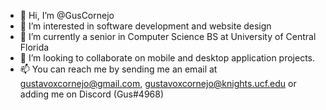 - 👋 Hi, I’m @GusCornejo
- 👀 I’m interested in software development and website design
- 🌱 I’m currently a senior in Computer Science BS at University of Central Florida
- 💞️ I’m looking to collaborate on mobile and desktop application projects.
- 📫 You can reach me by sending me an email at gustavoxcornejo@gmail.com, gustavoxcornejo@knights.ucf.edu or adding me on Discord (Gus#4968)
